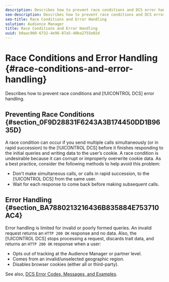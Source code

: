 ```yaml
---
description: Describes how to prevent race conditions and DCS error handling.
seo-description: Describes how to prevent race conditions and DCS error handling.
seo-title: Race Conditions and Error Handling
solution: Audience Manager
title: Race Conditions and Error Handling
uuid: b0aac960-6732-4e96-87a5-40ba2755e02d
---
```


# Race Conditions and Error Handling {#race-conditions-and-error-handling}

Describes how to prevent race conditions and [!UICONTROL DCS] error handling.

## Preventing Race Conditions {#section_0F9D28831F6243A3B174450DD1B9635D}

A race condition can occur if you send multiple calls simultaneously (or in rapid succession) to the [!UICONTROL DCS] before it finishes responding to the initial queries and writing data to the user’s cookie. A race condition is undesirable because it can corrupt or improperly overwrite cookie data. As a best practice, consider the following methods to help avoid this problem:

* Don't make simultaneous calls, or calls in rapid succession, to the [!UICONTROL DCS] from the same user.
* Wait for each response to come back before making subsequent calls.

## Error Handling {#section_BA7880213216436B835884E753710AC4}

Error handling is limited for invalid or poorly formed queries. An invalid request returns an `HTTP 200 OK` response and no data. Also, the [!UICONTROL DCS] stops processing a request, discards trait data, and returns an `HTTP 200 OK` response when a user:

* Opts out of tracking at the Audience Manager or partner level.
* Comes from an invalid/unselected geographic region.
* Disables browser cookies (either all or third-party).

See also, [DCS Error Codes, Messages, and Examples](../../../api/dcs-intro/dcs-api-reference/dcs-error-codes.md#reference_8C64917F3A584F61BF3B908F8129DE5F).